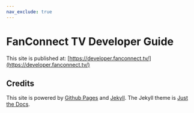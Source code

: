 ```yaml
---
nav_exclude: true
---
```

# FanConnect TV Developer Guide

This site is published at: [https://developer.fanconnect.tv/](https://developer.fanconnect.tv/)

## Credits

This site is powered by [Github Pages](https://pages.github.com/) and [Jekyll](https://jekyllrb.com/).  The Jekyll theme is [Just the Docs](https://just-the-docs.github.io/just-the-docs/).